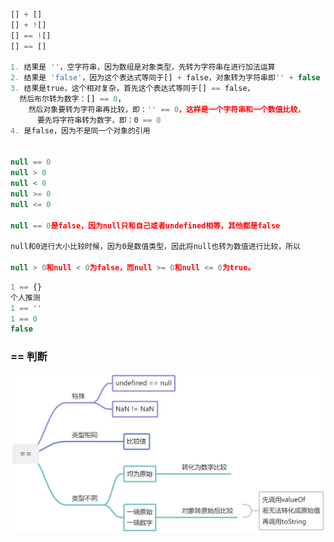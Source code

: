 

```javascript
[] + []
[] + ![]
[] == ![]
[] == []

1. 结果是 ''，空字符串，因为数组是对象类型，先转为字符串在进行加法运算
2. 结果是 'false'，因为这个表达式等同于[] + false，对象转为字符串即'' + false
3. 结果是true，这个相对复杂，首先这个表达式等同于[] == false，
  然后布尔转为数字：[] == 0，
    然后对象要转为字符串再比较，即：'' == 0，这样是一个字符串和一个数值比较，
      要先将字符串转为数字，即：0 == 0
4. 是false，因为不是同一个对象的引用


null == 0
null > 0
null < 0
null >= 0
null <= 0

null == 0是false，因为null只和自己或者undefined相等，其他都是false

null和0进行大小比较时候，因为0是数值类型，因此将null也转为数值进行比较，所以

null > 0和null < 0为false，而null >= 0和null <= 0为true。
```
```javascript
1 == {}
个人推测
1 == ''
1 == 0
false
```
###  == 判断

![](https://raw.githubusercontent.com/xxxsjan/pic-bed/main/202305151235728.jpeg)
